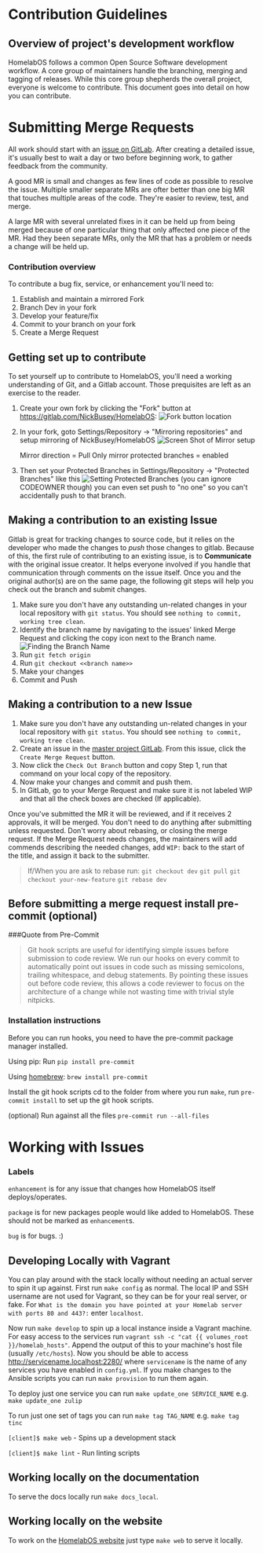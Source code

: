 # Contribution Guidelines

## Overview of project's development workflow

HomelabOS follows a common Open Source Software development workflow. A core group of maintainers handle the branching, merging and tagging of releases. While this core group shepherds the overall project, everyone is welcome to contribute. This document goes into detail on how you can contribute.

# Submitting Merge Requests

All work should start with an [issue on GitLab](https://gitlab.com/NickBusey/HomelabOS/-/issues/new). After creating a detailed issue, it's usually best to wait a day or two before beginning work, to gather feedback from the community.

A good MR is small and changes as few lines of code as possible to resolve the issue. Multiple smaller separate MRs are ofter better than one big MR that touches multiple areas of the code. They're easier to review, test, and merge.

A large MR with several unrelated fixes in it can be held up from being merged because of one particular thing that only affected one piece of the MR. Had they been separate MRs, only the MR that has a problem or needs a change will be held up.

### Contribution overview

To contribute a bug fix, service, or enhancement you'll need to:

1. Establish and maintain a mirrored Fork
2. Branch Dev in your fork
3. Develop your feature/fix
4. Commit to your branch on your fork
5. Create a Merge Request 

## Getting set up to contribute

To set yourself up to contribute to HomelabOS, you'll need a working understanding of Git, and a Gitlab account. Those prequisites are left as an exercise to the reader.

1. Create your own fork by clicking the "Fork" button at https://gitlab.com/NickBusey/HomelabOS: ![Fork button location](fork.png)

2. In your fork, goto Settings/Repository -> "Mirroring repositories" and setup mirroring of NickBusey/HomelabOS
![Screen Shot of Mirror setup](mirror.png)

    Mirror direction = Pull
    Only mirror protected branches = enabled

3. Then set your Protected Branches in Settings/Repository -> "Protected Branches" like this
![Setting Protected Branches](protected-branches.png)
(you can ignore CODEOWNER though) you can even set push to "no one" so you can't accidentally push to that branch.

## Making a contribution to an existing Issue

Gitlab is great for tracking changes to source code, but it relies on the developer who made the changes to *push* those changes to gitlab. Because of this, the first rule of contributing to an existing issue, is to **Communicate** with the original issue creator. It helps everyone involved if you handle that communication through comments on the issue itself. Once you and the original author(s) are on the same page, the following git steps will help you check out the branch and submit changes.

1. Make sure you don't have any outstanding un-related changes in your local repository with `git status`. You should see `nothing to commit, working tree clean`.
2. Identify the branch name by navigating to the issues' linked Merge Request and clicking the copy icon next to the Branch name.
    ![Finding the Branch Name](branch-name.png)
4. Run `git fetch origin`
5. Run `git checkout <<branch name>>`
6. Make your changes
7. Commit and Push

## Making a contribution to a new Issue

1. Make sure you don't have any outstanding un-related changes in your local repository with `git status`. You should see `nothing to commit, working tree clean`. 
2. Create an issue in the [master project GitLab](https://gitlab.com/NickBusey/HomelabOS/-/issues). From this issue, click the `Create Merge Request` button. 
3. Now click the `Check Out Branch` button and copy Step 1, run that command on your local copy of the repository. 
4. Now make your changes and commit and push them. 
5. In GitLab, go to your Merge Request and make sure it is not labeled WIP and that all the check boxes are checked (If applicable). 

Once you've submitted the MR it will be reviewed, and if it receives 2 approvals, it will be merged. You don't need to do anything after submitting unless requested. Don't worry about rebasing, or closing the merge request. If the Merge Request needs changes, the maintainers will add commends describing the needed changes, add `WIP:` back to the start of the title, and assign it back to the submitter.

> If/When you are ask to rebase run:
> `git checkout dev`
> `git pull`
> `git checkout your-new-feature`
> `git rebase dev`

## Before submitting a merge request install pre-commit (optional)

###Quote from Pre-Commit
> Git hook scripts are useful for identifying simple issues before submission to code review. We run our hooks on every commit to automatically point out issues in code such as missing semicolons, trailing whitespace, and debug statements. By pointing these issues out before code review, this allows a code reviewer to focus on the architecture of a change while not wasting time with trivial style nitpicks.

### Installation instructions

Before you can run hooks, you need to have the pre-commit package manager installed.

Using pip:
Run `pip install pre-commit`

Using [homebrew](https://brew.sh/):
`brew install pre-commit`

Install the git hook scripts
cd to the folder from where you run `make`,
run `pre-commit install` to set up the git hook scripts.

(optional) Run against all the files
`pre-commit run --all-files`

# Working with Issues

### Labels

`enhancement` is for any issue that changes how HomelabOS itself deploys/operates.

`package` is for new packages people would like added to HomelabOS. These should not be marked as `enhancement`s.

`bug` is for bugs. :)

## Developing Locally with Vagrant

You can play around with the stack locally without needing an actual server to spin it up against.
First run `make config` as normal. The local IP and SSH username are not used for Vagrant, so they can be
for your real server, or fake. For `What is the domain you have pointed at your Homelab server with ports 80 and 443?:`
enter `localhost`.

Now run `make develop` to spin up a local instance inside a Vagrant machine.
For easy access to the services run `vagrant ssh -c "cat {{ volumes_root }}/homelab_hosts"`. Append the output of this to your
machine's host file (usually `/etc/hosts`). Now you should be able to access http://servicename.localhost:2280/
where `servicename` is the name of any services you have enabled in `config.yml`.
If you make changes to the Ansible scripts you can run `make provision` to run them again.

To deploy just one service you can run `make update_one SERVICE_NAME` e.g. `make update_one zulip`

To run just one set of tags you can run `make tag TAG_NAME` e.g. `make tag tinc`

`[client]$ make web` - Spins up a development stack

`[client]$ make lint` - Run linting scripts

## Working locally on the documentation

To serve the docs locally run `make docs_local`.

## Working locally on the website

To work on the [HomelabOS website](https://homelabos.com/) just type `make web` to serve it locally.
